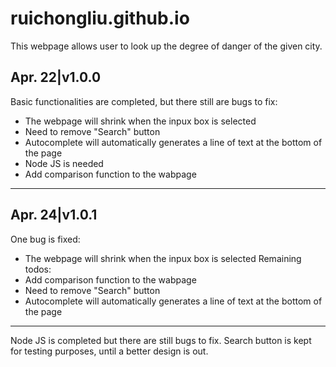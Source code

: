 # ruichongliu.github.io
This webpage allows user to look up the degree of danger of the given city.


Apr. 22|v1.0.0
-------------
Basic functionalities are completed, but there still are bugs to fix:
 - The webpage will shrink when the inpux box is selected
 - Need to remove "Search" button
 - Autocomplete will automatically generates a line of text at the bottom of the page
 - Node JS is needed
 - Add comparison function to the wabpage
----

Apr. 24|v1.0.1
-------------
One bug is fixed:
 - The webpage will shrink when the inpux box is selected
Remaining todos:
  - Add comparison function to the wabpage
  - Need to remove "Search" button
  - Autocomplete will automatically generates a line of text at the bottom of the page
---
Node JS is completed but there are still bugs to fix. Search button is kept for testing purposes, until a better design is out.
